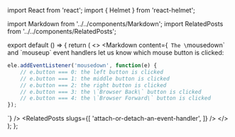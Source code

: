 import React from 'react';
import { Helmet } from 'react-helmet';

import Markdown from '../../components/Markdown';
import RelatedPosts from '../../components/RelatedPosts';

export default () => {
    return (
<>
<Helmet>
    <meta name='keywords' content='addEventListener, mousedown event, mouseup event, which button' />
</Helmet>
<Markdown
    content={`
The \`mousedown\` and \`mouseup\` event handlers let us know which mouse button is clicked:

~~~ javascript
ele.addEventListener('mousedown', function(e) {
    // e.button === 0: the left button is clicked
    // e.button === 1: the middle button is clicked
    // e.button === 2: the right button is clicked
    // e.button === 3: the \`Browser Back\` button is clicked
    // e.button === 4: the \`Browser Forward\` button is clicked
});
~~~
`}
/>
<RelatedPosts
    slugs={[
        'attach-or-detach-an-event-handler',
    ]}
/>
</>
    );
};
